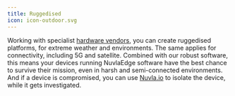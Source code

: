 ```yaml
---
title: Ruggedised
icon: icon-outdoor.svg
---
```


Working with specialist [hardware vendors](#hardware), you can create ruggedised platforms, for extreme weather and environments. The same applies for connectivity, including 5G and satellite. Combined with our robust software, this means your devices running NuvlaEdge software have the best chance to survive their mission, even in harsh and semi-connected environments. And if a device is compromised, you can use [Nuvla.io](platform) to isolate the device, while it gets investigated.
